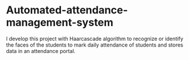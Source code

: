 # Automated-attendance-management-system
I develop this project with Haarcascade algorithm to recognize or identify the faces of the students to mark daily attendance of students and stores data in an attendance portal. 

